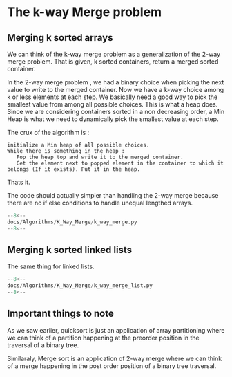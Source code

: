 #  The k-way Merge problem

## Merging k sorted arrays

We can think of the k-way merge problem as a generalization of the 2-way merge problem. That is given, k sorted containers, return a merged sorted container.

In the 2-way merge problem , we had a binary choice when picking the next value to write to the merged container. 
Now we have a k-way choice among k or less elements at each step. We basically need a good way to pick the smallest value from among all possible choices. This is what a heap does. Since we are considering containers sorted in a non decreasing order, a Min Heap is what we need to dynamically pick the smallest value at each step.

The crux of the algorithm is :

```
initialize a Min heap of all possible choices. 
While there is something in the heap : 
   Pop the heap top and write it to the merged container.
   Get the element next to popped element in the container to which it belongs (If it exists). Put it in the heap.
```

Thats it.

The code should actually simpler than handling the 2-way merge because there are no if else conditions to handle unequal lengthed arrays.
 

```python
--8<--
docs/Algorithms/K_Way_Merge/k_way_merge.py
--8<--
```

## Merging k sorted linked lists

The same thing for linked lists. 

```python
--8<--
docs/Algorithms/K_Way_Merge/k_way_merge_list.py
--8<--
```


## Important things to note

As we saw earlier, quicksort is just an application of array partitioning where we can think of a partition happening at the preorder position in the traversal of a binary tree. 

Similaraly, Merge sort is an application of 2-way merge where we can think of a merge happening in the post order position of a binary tree traversal.